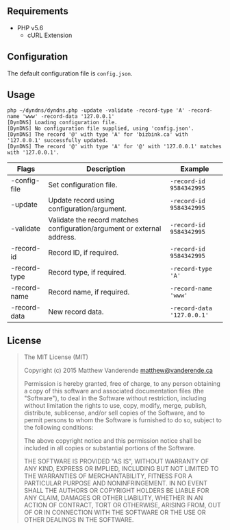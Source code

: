 ## Requirements

- PHP v5.6
  - cURL Extension

## Configuration
The default configuration file is `config.json`.

## Usage

```
php ~/dyndns/dyndns.php -update -validate -record-type 'A' -record-name 'www' -record-data '127.0.0.1'
[DynDNS] Loading configuration file.
[DynDNS] No configuration file supplied, using 'config.json'.
[DynDNS] The record '@' with type 'A' for 'bizbink.ca' with '127.0.0.1' successfully updated.
[DynDNS] The record '@' with type 'A' for '@' with '127.0.0.1' matches with '127.0.0.1'.
```

Flags | Description | Example
--- | --- | ---
-config-file | Set configuration file. | `-record-id 9584342995`
-update | Update record using configuration/argument. | `-record-id 9584342995`
-validate | Validate the record matches configuration/argument or external address. | `-record-id 9584342995`
-record-id | Record ID, if required. | `-record-id 9584342995`
-record-type | Record type, if required. | `-record-type 'A'`
-record-name | Record name, if required. | `-record-name 'www'`
-record-data | New record data. | `-record-data '127.0.0.1'`

## License

> The MIT License (MIT)
> 
> Copyright (c) 2015 Matthew Vanderende <matthew@vanderende.ca>
> 
> Permission is hereby granted, free of charge, to any person obtaining a copy
> of this software and associated documentation files (the "Software"), to deal
> in the Software without restriction, including without limitation the rights
> to use, copy, modify, merge, publish, distribute, sublicense, and/or sell
> copies of the Software, and to permit persons to whom the Software is
> furnished to do so, subject to the following conditions:
> 
> The above copyright notice and this permission notice shall be included in all
> copies or substantial portions of the Software.
> 
> THE SOFTWARE IS PROVIDED "AS IS", WITHOUT WARRANTY OF ANY KIND, EXPRESS OR
> IMPLIED, INCLUDING BUT NOT LIMITED TO THE WARRANTIES OF MERCHANTABILITY,
> FITNESS FOR A PARTICULAR PURPOSE AND NONINFRINGEMENT. IN NO EVENT SHALL THE
> AUTHORS OR COPYRIGHT HOLDERS BE LIABLE FOR ANY CLAIM, DAMAGES OR OTHER
> LIABILITY, WHETHER IN AN ACTION OF CONTRACT, TORT OR OTHERWISE, ARISING FROM,
> OUT OF OR IN CONNECTION WITH THE SOFTWARE OR THE USE OR OTHER DEALINGS IN THE
> SOFTWARE.
